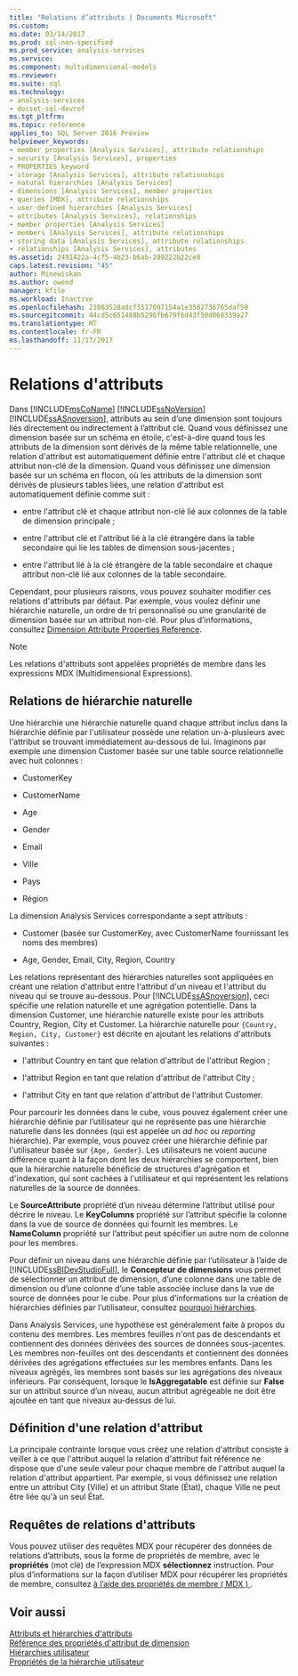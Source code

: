 ```yaml
---
title: "Relations d’attributs | Documents Microsoft"
ms.custom: 
ms.date: 03/14/2017
ms.prod: sql-non-specified
ms.prod_service: analysis-services
ms.service: 
ms.component: multidimensional-models
ms.reviewer: 
ms.suite: sql
ms.technology:
- analysis-services
- docset-sql-devref
ms.tgt_pltfrm: 
ms.topic: reference
applies_to: SQL Server 2016 Preview
helpviewer_keywords:
- member properties [Analysis Services], attribute relationships
- security [Analysis Services], properties
- PROPERTIES keyword
- storage [Analysis Services], attribute relationships
- natural hierarchies [Analysis Services]
- dimensions [Analysis Services], member properties
- queries [MDX], attribute relationships
- user-defined hierarchies [Analysis Services]
- attributes [Analysis Services], relationships
- member properties [Analysis Services]
- members [Analysis Services], attribute relationships
- storing data [Analysis Services], attribute relationships
- relationships [Analysis Services], attributes
ms.assetid: 2491422a-4cf5-4b23-b6ab-289222b22ce8
caps.latest.revision: "45"
author: Minewiskan
ms.author: owend
manager: kfile
ms.workload: Inactive
ms.openlocfilehash: 21083528adcf3517097154a1e3502736765daf59
ms.sourcegitcommit: 44cd5c651488b5296fb679f6d43f50d068339a27
ms.translationtype: MT
ms.contentlocale: fr-FR
ms.lasthandoff: 11/17/2017
---
```

# <a name="attribute-relationships"></a>Relations d'attributs
  Dans [!INCLUDE[msCoName](../../includes/msconame-md.md)] [!INCLUDE[ssNoVersion](../../includes/ssnoversion-md.md)] [!INCLUDE[ssASnoversion](../../includes/ssasnoversion-md.md)], attributs au sein d’une dimension sont toujours liés directement ou indirectement à l’attribut clé. Quand vous définissez une dimension basée sur un schéma en étoile, c'est-à-dire quand tous les attributs de la dimension sont dérivés de la même table relationnelle, une relation d'attribut est automatiquement définie entre l'attribut clé et chaque attribut non-clé de la dimension. Quand vous définissez une dimension basée sur un schéma en flocon, où les attributs de la dimension sont dérivés de plusieurs tables liées, une relation d'attribut est automatiquement définie comme suit :  
  
-   entre l'attribut clé et chaque attribut non-clé lié aux colonnes de la table de dimension principale ;  
  
-   entre l'attribut clé et l'attribut lié à la clé étrangère dans la table secondaire qui lie les tables de dimension sous-jacentes ;  
  
-   entre l'attribut lié à la clé étrangère de la table secondaire et chaque attribut non-clé lié aux colonnes de la table secondaire.  
  
 Cependant, pour plusieurs raisons, vous pouvez souhaiter modifier ces relations d'attributs par défaut. Par exemple, vous voulez définir une hiérarchie naturelle, un ordre de tri personnalisé ou une granularité de dimension basée sur un attribut non-clé. Pour plus d’informations, consultez [Dimension Attribute Properties Reference](../../analysis-services/multidimensional-models/dimension-attribute-properties-reference.md).  
  
> [!NOTE]  
>  Les relations d'attributs sont appelées propriétés de membre dans les expressions MDX (Multidimensional Expressions).  
  
## <a name="natural-hierarchy-relationships"></a>Relations de hiérarchie naturelle  
 Une hiérarchie une hiérarchie naturelle quand chaque attribut inclus dans la hiérarchie définie par l'utilisateur possède une relation un-à-plusieurs avec l'attribut se trouvant immédiatement au-dessous de lui. Imaginons par exemple une dimension Customer basée sur une table source relationnelle avec huit colonnes :  
  
-   CustomerKey  
  
-   CustomerName  
  
-   Age  
  
-   Gender  
  
-   Email  
  
-   Ville  
  
-   Pays  
  
-   Région  
  
 La dimension Analysis Services correspondante a sept attributs :  
  
-   Customer (basée sur CustomerKey, avec CustomerName fournissant les noms des membres)  
  
-   Age, Gender, Email, City, Region, Country  
  
 Les relations représentant des hiérarchies naturelles sont appliquées en créant une relation d'attribut entre l'attribut d'un niveau et l'attribut du niveau qui se trouve au-dessous. Pour [!INCLUDE[ssASnoversion](../../includes/ssasnoversion-md.md)], ceci spécifie une relation naturelle et une agrégation potentielle. Dans la dimension Customer, une hiérarchie naturelle existe pour les attributs Country, Region, City et Customer. La hiérarchie naturelle pour `{Country, Region, City, Customer}` est décrite en ajoutant les relations d'attributs suivantes :  
  
-   l'attribut Country en tant que relation d'attribut de l'attribut Region ;  
  
-   l'attribut Region en tant que relation d'attribut de l'attribut City ;  
  
-   l'attribut City en tant que relation d'attribut de l'attribut Customer.  
  
 Pour parcourir les données dans le cube, vous pouvez également créer une hiérarchie définie par l’utilisateur qui ne représente pas une hiérarchie naturelle dans les données (qui est appelée un *ad hoc* ou *reporting* hiérarchie). Par exemple, vous pouvez créer une hiérarchie définie par l'utilisateur basée sur `{Age, Gender}`. Les utilisateurs ne voient aucune différence quant à la façon dont les deux hiérarchies se comportent, bien que la hiérarchie naturelle bénéficie de structures d'agrégation et d'indexation, qui sont cachées à l'utilisateur et qui représentent les relations naturelles de la source de données.  
  
 Le **SourceAttribute** propriété d’un niveau détermine l’attribut utilisé pour décrire le niveau. Le **KeyColumns** propriété sur l’attribut spécifie la colonne dans la vue de source de données qui fournit les membres. Le **NameColumn** propriété sur l’attribut peut spécifier un autre nom de colonne pour les membres.  
  
 Pour définir un niveau dans une hiérarchie définie par l’utilisateur à l’aide de [!INCLUDE[ssBIDevStudioFull](../../includes/ssbidevstudiofull-md.md)], le **Concepteur de dimensions** vous permet de sélectionner un attribut de dimension, d’une colonne dans une table de dimension ou d’une colonne d’une table associée incluse dans la vue de source de données pour le cube. Pour plus d’informations sur la création de hiérarchies définies par l’utilisateur, consultez [pourquoi hiérarchies](../../analysis-services/multidimensional-models/user-defined-hierarchies-create.md).  
  
 Dans Analysis Services, une hypothèse est généralement faite à propos du contenu des membres. Les membres feuilles n'ont pas de descendants et contiennent des données dérivées des sources de données sous-jacentes. Les membres non-feuilles ont des descendants et contiennent des données dérivées des agrégations effectuées sur les membres enfants. Dans les niveaux agrégés, les membres sont basés sur les agrégations des niveaux inférieurs. Par conséquent, lorsque le **IsAggregatable** est définie sur **False** sur un attribut source d’un niveau, aucun attribut agrégeable ne doit être ajoutée en tant que niveaux au-dessus de lui.  
  
## <a name="defining-an-attribute-relationship"></a>Définition d'une relation d'attribut  
 La principale contrainte lorsque vous créez une relation d'attribut consiste à veiller à ce que l'attribut auquel la relation d'attribut fait référence ne dispose que d'une seule valeur pour chaque membre de l'attribut auquel la relation d'attribut appartient. Par exemple, si vous définissez une relation entre un attribut City (Ville) et un attribut State (État), chaque Ville ne peut être liée qu'à un seul État.  
  
## <a name="attribute-relationship-queries"></a>Requêtes de relations d'attributs  
 Vous pouvez utiliser des requêtes MDX pour récupérer des données de relations d’attributs, sous la forme de propriétés de membre, avec le **propriétés** (mot clé) de l’expression MDX **sélectionnez** instruction. Pour plus d’informations sur la façon d’utiliser MDX pour récupérer les propriétés de membre, consultez [à l’aide des propriétés de membre &#40; MDX &#41; ](../../analysis-services/multidimensional-models/mdx/mdx-member-properties.md).  
  
## <a name="see-also"></a>Voir aussi  
 [Attributs et hiérarchies d'attributs](../../analysis-services/multidimensional-models-olap-logical-dimension-objects/attributes-and-attribute-hierarchies.md)   
 [Référence des propriétés d'attribut de dimension](../../analysis-services/multidimensional-models/dimension-attribute-properties-reference.md)   
 [Hiérarchies utilisateur](../../analysis-services/multidimensional-models-olap-logical-dimension-objects/user-hierarchies.md)   
 [Propriétés de la hiérarchie utilisateur](../../analysis-services/multidimensional-models-olap-logical-dimension-objects/user-hierarchies-properties.md)  
  
  

